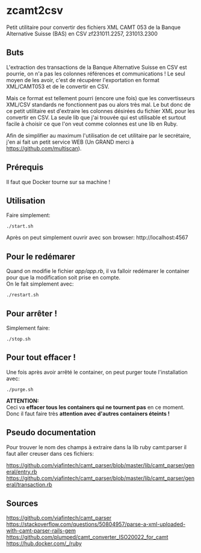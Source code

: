 # zcamt2csv
Petit utilitaire pour convertir des fichiers XML CAMT 053 de la Banque Alternative Suisse (BAS) en CSV
zf231011.2257, 231013.2300


## Buts
L'extraction des transactions de la Banque Alternative Suisse en CSV est pourrie, on n'a pas les colonnes références et communications !
Le seul moyen de les avoir, c'est de récupérer l'exportation en format XML/CAMT053 et de le convertir en CSV.

Mais ce format est tellement pourri (encore une fois) que les convertisseurs XML/CSV standards ne fonctionnent pas ou alors très mal.
Le but donc de ce petit utilitaire est d'extraire les colonnes désirées du fichier XML pour les convertir en CSV.
La seule lib que j'ai trouvée qui est utilisable et surtout facile à choisir ce que l'on veut comme colonnes est une lib en Ruby.

Afin de simplifier au maximum l'utilisation de cet utilitaire par le secrétaire, j'en ai fait un petit service WEB (Un GRAND merci à https://github.com/multiscan). 

## Prérequis
Il faut que Docker tourne sur sa machine !


## Utilisation
Faire simplement:
  ```
  ./start.sh
  ```

Après on peut simplement ouvrir avec son browser:
http://localhost:4567


## Pour le redémarer
Quand on modifie le fichier *app/app.rb*, il va falloir redémarer le container pour que la modification soit prise en compte.<br>
On le fait simplement avec:
  ```
  ./restart.sh
  ```


## Pour arrêter !
Simplement faire:
  ```
  ./stop.sh
  ```

## Pour tout effacer !
Une fois après avoir arrêté le container, on peut purger toute l'installation avec:
  ```
  ./purge.sh
  ```
**ATTENTION:**<br>
Ceci va **effacer tous les containers qui ne tournent pas** en ce moment.<br>
Donc il faut faire très **attention avec d'autres containers éteints !**


## Pseudo documentation
Pour trouver le nom des champs à extraire dans la lib ruby camt:parser il faut aller creuser dans ces fichiers:

https://github.com/viafintech/camt_parser/blob/master/lib/camt_parser/general/entry.rb<br>
https://github.com/viafintech/camt_parser/blob/master/lib/camt_parser/general/transaction.rb


## Sources
https://github.com/viafintech/camt_parser<br>
https://stackoverflow.com/questions/50804957/parse-a-xml-uploaded-with-camt-parser-rails-gem<br>
https://github.com/plumped/camt_converter_ISO20022_for_camt<br>
https://hub.docker.com/_/ruby

